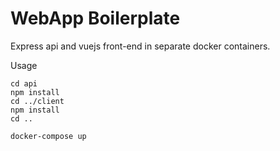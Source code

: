 # WebApp Boilerplate
Express api and vuejs front-end in separate docker containers.

Usage
```
cd api
npm install
cd ../client
npm install
cd ..

docker-compose up
```
